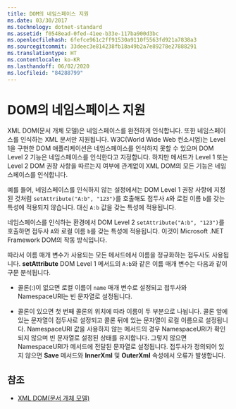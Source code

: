 ```yaml
---
title: DOM의 네임스페이스 지원
ms.date: 03/30/2017
ms.technology: dotnet-standard
ms.assetid: f0548ead-0fed-41ee-b33e-117ba900d3bc
ms.openlocfilehash: 6fefce961c2ff91530a9110f5563fd921a7838a3
ms.sourcegitcommit: 33deec3e814238fb18a49b2a7e89278e27888291
ms.translationtype: HT
ms.contentlocale: ko-KR
ms.lasthandoff: 06/02/2020
ms.locfileid: "84288799"
---
```

# <a name="namespace-support-in-the-dom"></a>DOM의 네임스페이스 지원
XML DOM(문서 개체 모델)은 네임스페이스를 완전하게 인식합니다. 또한 네임스페이스를 인식하는 XML 문서만 지원됩니다. W3C(World Wide Web 컨소시엄)는 Level 1을 구현한 DOM 애플리케이션은 네임스페이스를 인식하지 못할 수 있으며 DOM Level 2 기능은 네임스페이스를 인식한다고 지정합니다. 하지만 메서드가 Level 1 또는 Level 2 DOM 권장 사항을 따르는지 여부에 관계없이 XML DOM의 모든 기능은 네임스페이스를 인식합니다.  
  
 예를 들어, 네임스페이스를 인식하지 않는 설정에서는 DOM Level 1 권장 사항에 지정된 것처럼 `setAttribute("A:b", "123")`를 호출해도 접두사 `A`와 로컬 이름 `b`를 갖는 특성에 적용되지 않습니다. 대신 `A:b` 값을 갖는 특성에 적용됩니다.  
  
 네임스페이스를 인식하는 환경에서 DOM Level 2 `setAttribute("A:b", "123")`를 호출하면 접두사 `A`와 로컬 이름 `b`를 갖는 특성에 적용됩니다. 이것이 Microsoft .NET Framework DOM의 작동 방식입니다.  
  
 따라서 이름 매개 변수가 사용되는 모든 메서드에서 이름을 정규화하는 접두사도 사용됩니다. **setAttribute** DOM Level 1 메서드의 `A:b`와 같은 이름 매개 변수는 다음과 같이 구문 분석됩니다.  
  
- 콜론(:)이 없으면 로컬 이름이 `name` 매개 변수로 설정되고 접두사와 NamespaceURI는 빈 문자열로 설정됩니다.  
  
- 콜론이 있으면 첫 번째 콜론의 위치에 따라 이름이 두 부분으로 나뉩니다. 콜론 앞에 있는 문자열이 접두사로 설정되고 콜론 뒤에 있는 문자열이 로컬 이름으로 설정됩니다. NamespaceURI 값을 사용하지 않는 메서드의 경우 NamespaceURI가 확인되지 않으며 빈 문자열로 설정된 상태를 유지합니다. 그렇지 않으면 NamespaceURI가 메서드에 전달된 문자열로 설정됩니다. 접두사가 정의되어 있지 않으면 **Save** 메서드와 **InnerXml** 및 **OuterXml** 속성에서 오류가 발생합니다.  
  
## <a name="see-also"></a>참조

- [XML DOM(문서 개체 모델)](xml-document-object-model-dom.md)
